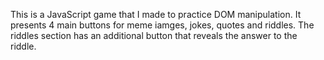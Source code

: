 This is a JavaScript game that I made to practice DOM manipulation.
It presents 4 main buttons for meme iamges, jokes, quotes and riddles. The riddles section has an additional button that reveals the answer to the riddle.
